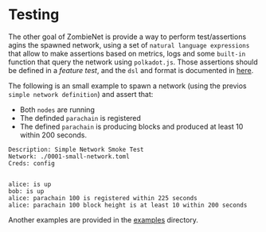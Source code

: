 # Testing

The other goal of ZombieNet is provide a way to perform test/assertions agins the spawned network, using a set of `natural language expressions` that allow to make assertions based on metrics, logs and some `built-in` function that query the network using `polkadot.js`.
Those assertions should be defined in a _feature test_, and the `dsl` and format is documented in [here](./test-dsl-definition-spec.md).

The following is an small example to spawn a network (using the previos `simple network definition`) and assert that:

- Both `nodes` are running
- The definded `parachain` is registered
- The defined `parachain` is producing blocks and produced at least 10 within 200 seconds.

```feature
Description: Simple Network Smoke Test
Network: ./0001-small-network.toml
Creds: config


alice: is up
bob: is up
alice: parachain 100 is registered within 225 seconds
alice: parachain 100 block height is at least 10 within 200 seconds
```

Another examples are provided in the [examples](https://github.com/paritytech/zombienet/tree/main/examples) directory.

